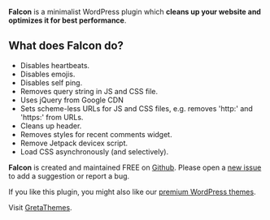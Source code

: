 **Falcon** is a minimalist WordPress plugin which **cleans up your website and optimizes it for best performance**.

## What does Falcon do?

* Disables heartbeats.
* Disables emojis.
* Disables self ping.
* Removes query string in JS and CSS file.
* Uses jQuery from Google CDN
* Sets scheme-less URLs for JS and CSS files, e.g. removes 'http:' and 'https:' from URLs.
* Cleans up header.
* Removes styles for recent comments widget.
* Remove Jetpack devicex script.
* Load CSS asynchronously (and selectively).

**Falcon** is created and maintained FREE on [Github](https://github.com/gretathemes/falcon). Please open a [new issue](https://github.com/gretathemes/falcon/issues) to add a suggestion or report a bug.

If you like this plugin, you might also like our [premium WordPress themes](https://gretathemes.com).

Visit [GretaThemes](https://gretathemes.com).
